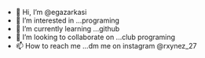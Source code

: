 - 👋 Hi, I’m @egazarkasi
- 👀 I’m interested in ...programing
- 🌱 I’m currently learning ...github
- 💞️ I’m looking to collaborate on ...club programing
- 📫 How to reach me ...dm me on instagram @rxynez_27

<!---
egazarkasi/egazarkasi is a ✨ special ✨ repository because its `README.md` (this file) appears on your GitHub profile.
You can click the Preview link to take a look at your changes.
--->
